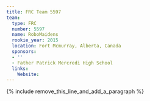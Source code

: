 ```yaml
---
title: FRC Team 5597
team:
  type: FRC
  number: 5597
  name: RoboMaidens
  rookie_year: 2015
  location: Fort Mcmurray, Alberta, Canada
  sponsors:
  - ''
  - Father Patrick Mercredi High School
  links:
    Website:
---
```


{% include remove_this_line_and_add_a_paragraph %}